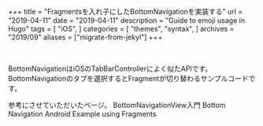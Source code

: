 +++
title = "Fragmentsを入れ子にしたBottomNavigationを実装する"
url = "2019-04-11"
date = "2019-04-11"
description = "Guide to emoji usage in Hugo"
tags = [
    "iOS",
]
categories = [
    "themes",
    "syntax",
]
archives = "2019/09"
aliases = ["migrate-from-jekyl"]
+++

<br>

BottomNavigationはiOSのTabBarControllerによく似たAPIです。
BottomNavigationのタブを選択するとFragmentが切り替わるサンプルコードです。

参考にさせていただいたページ。
BottomNavigationView入門
Bottom Navigation Android Example using Fragments
